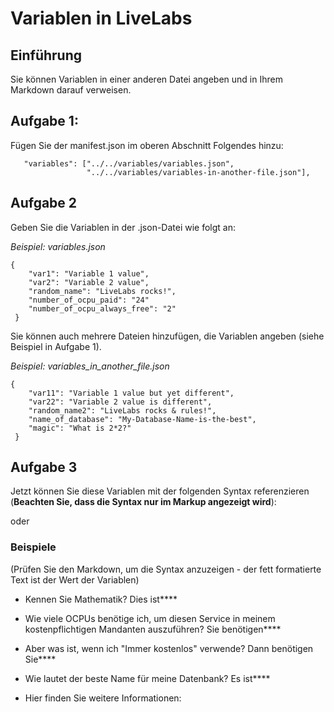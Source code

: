 # Variablen in LiveLabs

## Einführung

Sie können Variablen in einer anderen Datei angeben und in Ihrem Markdown darauf verweisen.

## Aufgabe 1:

Fügen Sie der manifest.json im oberen Abschnitt Folgendes hinzu:

       "variables": ["../../variables/variables.json",
                     "../../variables/variables-in-another-file.json"],
    

## Aufgabe 2

Geben Sie die Variablen in der .json-Datei wie folgt an:

_Beispiel: variables.json_

    {
        "var1": "Variable 1 value",
        "var2": "Variable 2 value",
        "random_name": "LiveLabs rocks!",
        "number_of_ocpu_paid": "24"
        "number_of_ocpu_always_free": "2"
     }
    

Sie können auch mehrere Dateien hinzufügen, die Variablen angeben (siehe Beispiel in Aufgabe 1).

_Beispiel: variables\_in\_another\_file.json_

    {
        "var11": "Variable 1 value but yet different",
        "var22": "Variable 2 value is different",
        "random_name2": "LiveLabs rocks & rules!",
        "name_of_database": "My-Database-Name-is-the-best",
        "magic": "What is 2*2?"
     }
    

## Aufgabe 3

Jetzt können Sie diese Variablen mit der folgenden Syntax referenzieren (**Beachten Sie, dass die Syntax nur im Markup angezeigt wird**):

[](var:var1)

oder

[](var:magic)

### Beispiele

(Prüfen Sie den Markdown, um die Syntax anzuzeigen - der fett formatierte Text ist der Wert der Variablen)

*   Kennen Sie Mathematik? Dies ist**[](var:magic)**
    
*   Wie viele OCPUs benötige ich, um diesen Service in meinem kostenpflichtigen Mandanten auszuführen? Sie benötigen**[](var:number_of_ocpu_paid)**
    
*   Aber was ist, wenn ich "Immer kostenlos" verwende? Dann benötigen Sie**[](var:number_of_ocpu_always_free)**
    
*   Wie lautet der beste Name für meine Datenbank? Es ist**[](var:name_of_database)**
    
*   Hier finden Sie weitere Informationen:**[](var:doc_link)**